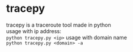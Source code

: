# tracepy
tracepy is a traceroute tool made in python <br/>
usage with ip address: <br/>
	```
	python tracepy.py <ip>
	```
usage with domain name <br/>
	```
	python tracepy.py <domain> -a
	```

